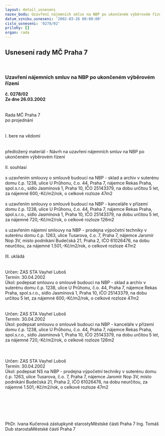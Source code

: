 ```yaml
---
layout: detail_usneseni
nazev_bodu: Uzavření nájemních smluv na NBP po ukončeném výběrovém řízení
datum_vzniku_usneseni: '2002-03-26 00:00:00'
cislo_usneseni: '0278/02'
prilohy: []
organ: rada
---
```

<div id="ucUsn_pList" class="usn">
	<span><h2>Usnesení rady MČ Praha 7 </h2>
<br></span><div class="standBody">
<span><h3>Uzavření nájemních smluv na NBP po ukončeném výběrovém řízení</h3></span><div class="center">
		<strong>č. 0278/02</strong><br>
	</div>
<div class="center">
		<strong>Ze dne 26.03.2002</strong><br><br>
	</div>
<br>Rada MČ Praha 7<br>po projednání<br><br><br>I.	bere na vědomí<br><br> <br>předložený materiál - Návrh na uzavření nájemních smluv na NBP po ukončeném výběrovém řízení<br><br>II.	souhlasí <br><br>s uzavřením smlouvy o smlouvě budoucí na NBP - sklad a archiv v suterénu domu č.p. 1238, ulice U Průhonu, č.o. 44, Praha 7, nájemce Rekas Praha, spol.s.r.o., sídlo Jasmínová 1, Praha 10, IČO 25143379, na dobu určitou 5 let, za nájemné 600,-Kč/m2/rok, o celkové rozloze 47m2<br><br>s uzavřením smlouvy o smlouvě budoucí na NBP - kanceláře v přízemí domu č.p. 1238, ulice U Průhonu, č.o. 44, Praha 7, nájemce Rekas Praha, spol.s.r.o., sídlo Jasmínová 1, Praha 10, IČO 25143379, na dobu určitou 5 let, za nájemné 720,-Kč/m2/rok, o celkové rozloze 126m2<br><br>s uzavřením nájemní smlouvy na NBP - prodejna výpočetní techniky v suterénu domu č.p. 1263, ulice Tusarova, č.o. 7, Praha 7, nájemce Jaromír Nop 3V, místo podnikání Budečská 21, Praha 2, IČO 61026476, na dobu neurčitou, za nájemné 1.501,-Kč/m2/rok, o celkové rozloze 47m2<br><br>III.	ukládá <br><br> <br>Určen:	ZAS STA Vayhel Luboš<br>Termín: 30.04.2002<br>Úkol:	podepsat smlouvu o smlouvě budoucí na NBP - sklad a archiv v suterénu domu č.p. 1238, ulice U Průhonu, č.o. 44, Praha 7, nájemce Rekas Praha, spol.s.r.o., sídlo Jasmínová 1, Praha 10, IČO 25143379, na dobu určitou 5 let, za nájemné 600,-Kč/m2/rok, o celkové rozloze 47m2<br> <br> <br>Určen:	ZAS STA Vayhel Luboš<br>Termín: 30.04.2002<br>Úkol:	podepsat smlouvu o smlouvě budoucí na NBP - kanceláře v přízemí domu č.p. 1238, ulice U Průhonu, č.o. 44, Praha 7, nájemce Rekas Praha, spol.s.r.o., sídlo Jasmínová 1, Praha 10, IČO 25143379, na dobu určitou 5 let, za nájemné 720,-Kč/m2/rok, o celkové rozloze 126m2<br> <br><br> <br>Určen:	ZAS STA Vayhel Luboš<br>Termín: 30.04.2002<br>Úkol:	podepsat NS na NBP - prodejna výpočetní techniky v suterénu domu č.p. 1263, ulice Tusarova, č.o. 7, Praha 7, nájemce Jaromír Nop 3V, místo podnikání Budečská 21, Praha 2, IČO 61026476, na dobu neurčitou, za nájemné 1.501,-Kč/m2/rok, o celkové rozloze 47m2<br> <br><br><br><br> <br>	<br>PhDr. Ivana Kučerová zástupkyně starostyMěstské části Praha 7	Ing. Tomáš Dub starostaMěstské části Praha 7<br>	<br><br>
</div>
</div>